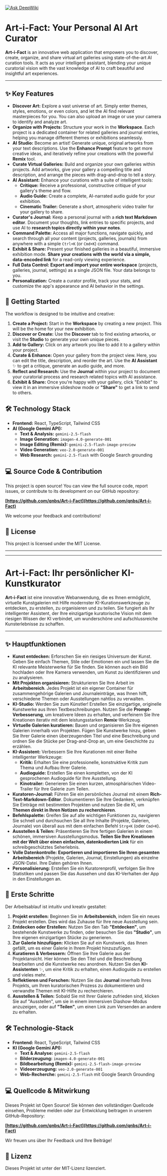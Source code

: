[![Ask DeepWiki](https://deepwiki.com/badge.svg)](https://deepwiki.com/qnbs/Art-i-Fact)
# Art-i-Fact: Your Personal AI Art Curator

**Art-i-Fact** is an innovative web application that empowers you to discover, create, organize, and share virtual art galleries using state-of-the-art AI curation tools. It acts as your intelligent assistant, blending your unique curatorial vision with the vast knowledge of AI to craft beautiful and insightful art experiences.

---

## ✨ Key Features

-   **Discover Art:** Explore a vast universe of art. Simply enter themes, styles, emotions, or even colors, and let the AI find relevant masterpieces for you. You can also upload an image or use your camera to identify and analyze art.
-   **Organize with Projects:** Structure your work in the **Workspace**. Each project is a dedicated container for related galleries and journal entries, helping you manage different themes or exhibitions seamlessly.
-   **AI Studio:** Become an artist! Generate unique, original artworks from your text descriptions. Use the **Enhance Prompt** feature to get more creative ideas, and iteratively refine your creations with the powerful **Remix** tool.
-   **Curate Virtual Galleries:** Build and organize your own galleries within projects. Add artworks, give your gallery a compelling title and description, and arrange the pieces with drag-and-drop to tell a story.
-   **AI Assistant:** Enhance your curations with a suite of intelligent tools:
    -   **Critique:** Receive a professional, constructive critique of your gallery's theme and flow.
    -   **Audio Guide:** Create a complete, AI-narrated audio guide for your exhibition.
    -   **Cinematic Trailer:** Generate a short, atmospheric video trailer for your gallery to share.
-   **Curator's Journal:** Keep a personal journal with a **rich text Markdown editor**. Document your thoughts, link entries to specific projects, and use AI to **research topics directly within your notes**.
-   **Command Palette:** Access all major functions, navigate quickly, and search through all your content (projects, galleries, journals) from anywhere with a simple `Ctrl+K` (or `Cmd+K`) command.
-   **Exhibit & Share:** Present your finished galleries in a beautiful, immersive exhibition mode. **Share your creations with the world via a simple, data-encoded link** for a read-only viewing experience.
-   **Full Data Control:** **Export and import your entire workspace** (projects, galleries, journal, settings) as a single JSON file. Your data belongs to you.
-   **Personalization:** Create a curator profile, track your stats, and customize the app's appearance and AI behavior in the settings.

## 🚀 Getting Started

The workflow is designed to be intuitive and creative:

1.  **Create a Project:** Start in the **Workspace** by creating a new project. This will be the home for your new exhibition.
2.  **Discover or Create:** Use the **Discover** tab to find existing artworks, or visit the **Studio** to generate your own unique pieces.
3.  **Add to Gallery:** Click on any artwork you like to add it to a gallery within your project.
4.  **Curate & Enhance:** Open your gallery from the project view. Here, you can edit the title, description, and reorder the art. Use the **AI Assistant** ✨ to get a critique, generate an audio guide, and more.
5.  **Reflect and Research:** Use the **Journal** within your project to document your curatorial process and research related topics with AI assistance.
6.  **Exhibit & Share:** Once you're happy with your gallery, click "Exhibit" to view it in an immersive slideshow mode or **"Share"** to get a link to send to others.

## 🛠️ Technology Stack

-   **Frontend:** React, TypeScript, Tailwind CSS
-   **AI (Google Gemini API):**
    -   **Text & Analysis:** `gemini-2.5-flash`
    -   **Image Generation:** `imagen-4.0-generate-001`
    -   **Image Editing (Remix):** `gemini-2.5-flash-image-preview`
    -   **Video Generation:** `veo-2.0-generate-001`
    -   **Web Research:** `gemini-2.5-flash` with Google Search grounding

## 💻 Source Code & Contribution

This project is open source! You can view the full source code, report issues, or contribute to its development on our GitHub repository:

**[https://github.com/qnbs/Art-i-Fact](https://github.com/qnbs/Art-i-Fact)**

We welcome your feedback and contributions!

## 📄 License

This project is licensed under the MIT License.

---
---

# Art-i-Fact: Ihr persönlicher KI-Kunstkurator

**Art-i-Fact** ist eine innovative Webanwendung, die es Ihnen ermöglicht, virtuelle Kunstgalerien mit Hilfe modernster KI-Kurationswerkzeuge zu entdecken, zu erstellen, zu organisieren und zu teilen. Sie fungiert als Ihr intelligenter Assistent, der Ihre einzigartige kuratorische Vision mit dem riesigen Wissen der KI verbindet, um wunderschöne und aufschlussreiche Kunsterlebnisse zu schaffen.

---

## ✨ Hauptfunktionen

-   **Kunst entdecken:** Erforschen Sie ein riesiges Universum der Kunst. Geben Sie einfach Themen, Stile oder Emotionen ein und lassen Sie die KI relevante Meisterwerke für Sie finden. Sie können auch ein Bild hochladen oder Ihre Kamera verwenden, um Kunst zu identifizieren und zu analysieren.
-   **Mit Projekten organisieren:** Strukturieren Sie Ihre Arbeit im **Arbeitsbereich**. Jedes Projekt ist ein eigener Container für zusammengehörige Galerien und Journaleinträge, was Ihnen hilft, verschiedene Themen oder Ausstellungen nahtlos zu verwalten.
-   **KI-Studio:** Werden Sie zum Künstler! Erstellen Sie einzigartige, originelle Kunstwerke aus Ihren Textbeschreibungen. Nutzen Sie die **Prompt-Verbesserung**, um kreativere Ideen zu erhalten, und verfeinern Sie Ihre Kreationen iterativ mit dem leistungsstarken **Remix**-Werkzeug.
-   **Virtuelle Galerien kuratieren:** Bauen und organisieren Sie Ihre eigenen Galerien innerhalb von Projekten. Fügen Sie Kunstwerke hinzu, geben Sie Ihrer Galerie einen überzeugenden Titel und eine Beschreibung und ordnen Sie die Stücke per Drag-and-Drop an, um eine Geschichte zu erzählen.
-   **KI-Assistent:** Verbessern Sie Ihre Kurationen mit einer Reihe intelligenter Werkzeuge:
    -   **Kritik:** Erhalten Sie eine professionelle, konstruktive Kritik zum Thema und Aufbau Ihrer Galerie.
    -   **Audioguide:** Erstellen Sie einen kompletten, von der KI gesprochenen Audioguide für Ihre Ausstellung.
    -   **Kinotrailer:** Generieren Sie einen kurzen, atmosphärischen Video-Trailer für Ihre Galerie zum Teilen.
-   **Kuratoren-Journal:** Führen Sie ein persönliches Journal mit einem **Rich-Text-Markdown-Editor**. Dokumentieren Sie Ihre Gedanken, verknüpfen Sie Einträge mit bestimmten Projekten und nutzen Sie die KI, um **Themen direkt in Ihren Notizen zu recherchieren**.
-   **Befehlspalette:** Greifen Sie auf alle wichtigen Funktionen zu, navigieren Sie schnell und durchsuchen Sie all Ihre Inhalte (Projekte, Galerien, Journale) von überall aus mit dem einfachen Befehl `Strg+K` (oder `Cmd+K`).
-   **Ausstellen & Teilen:** Präsentieren Sie Ihre fertigen Galerien in einem schönen, immersiven Ausstellungsmodus. **Teilen Sie Ihre Kreationen mit der Welt über einen einfachen, datenkodierten Link** für ein schreibgeschütztes Seherlebnis.
-   **Volle Datenkontrolle:** **Exportieren und importieren Sie Ihren gesamten Arbeitsbereich** (Projekte, Galerien, Journal, Einstellungen) als einzelne JSON-Datei. Ihre Daten gehören Ihnen.
-   **Personalisierung:** Erstellen Sie ein Kuratorenprofil, verfolgen Sie Ihre Statistiken und passen Sie das Aussehen und das KI-Verhalten der App in den Einstellungen an.

## 🚀 Erste Schritte

Der Arbeitsablauf ist intuitiv und kreativ gestaltet:

1.  **Projekt erstellen:** Beginnen Sie im **Arbeitsbereich**, indem Sie ein neues Projekt erstellen. Dies wird das Zuhause für Ihre neue Ausstellung sein.
2.  **Entdecken oder Erstellen:** Nutzen Sie den Tab **"Entdecken"**, um bestehende Kunstwerke zu finden, oder besuchen Sie das **"Studio"**, um Ihre eigenen einzigartigen Stücke zu generieren.
3.  **Zur Galerie hinzufügen:** Klicken Sie auf ein Kunstwerk, das Ihnen gefällt, um es einer Galerie in Ihrem Projekt hinzuzufügen.
4.  **Kuratieren & Verbessern:** Öffnen Sie Ihre Galerie aus der Projektansicht. Hier können Sie den Titel und die Beschreibung bearbeiten und die Kunstwerke neu anordnen. Nutzen Sie den **KI-Assistenten** ✨, um eine Kritik zu erhalten, einen Audioguide zu erstellen und vieles mehr.
5.  **Reflektieren und Forschen:** Nutzen Sie das **Journal** innerhalb Ihres Projekts, um Ihren kuratorischen Prozess zu dokumentieren und verwandte Themen mit KI-Hilfe zu recherchieren.
6.  **Ausstellen & Teilen:** Sobald Sie mit Ihrer Galerie zufrieden sind, klicken Sie auf "Ausstellen", um sie in einem immersiven Diashow-Modus anzuzeigen, oder auf **"Teilen"**, um einen Link zum Versenden an andere zu erhalten.

## 🛠️ Technologie-Stack

-   **Frontend:** React, TypeScript, Tailwind CSS
-   **KI (Google Gemini API):**
    -   **Text & Analyse:** `gemini-2.5-flash`
    -   **Bilderzeugung:** `imagen-4.0-generate-001`
    -   **Bildbearbeitung (Remix):** `gemini-2.5-flash-image-preview`
    -   **Videoerzeugung:** `veo-2.0-generate-001`
    -   **Web-Recherche:** `gemini-2.5-flash` mit Google Search Grounding

## 💻 Quellcode & Mitwirkung

Dieses Projekt ist Open Source! Sie können den vollständigen Quellcode einsehen, Probleme melden oder zur Entwicklung beitragen in unserem GitHub-Repository:

**[https://github.com/qnbs/Art-i-Fact](https://github.com/qnbs/Art-i-Fact)**

Wir freuen uns über Ihr Feedback und Ihre Beiträge!

## 📄 Lizenz

Dieses Projekt ist unter der MIT-Lizenz lizenziert.
